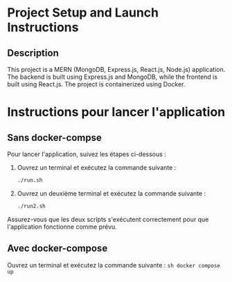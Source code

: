 # Project Setup and Launch Instructions

## Description

This project is a MERN (MongoDB, Express.js, React.js, Node.js) application. The backend is built using Express.js and MongoDB, while the frontend is built using React.js. The project is containerized using Docker.

# Instructions pour lancer l'application

## Sans docker-compse

Pour lancer l'application, suivez les étapes ci-dessous :

1. Ouvrez un terminal et exécutez la commande suivante :
    ```sh
    ./run.sh
    ```

2. Ouvrez un deuxième terminal et exécutez la commande suivante :
    ```sh
    ./run2.sh
    ```

Assurez-vous que les deux scripts s'exécutent correctement pour que l'application fonctionne comme prévu.

## Avec docker-compose

Ouvrez un terminal et exécutez la commande suivante :
    ```sh
    docker compose up
    ```